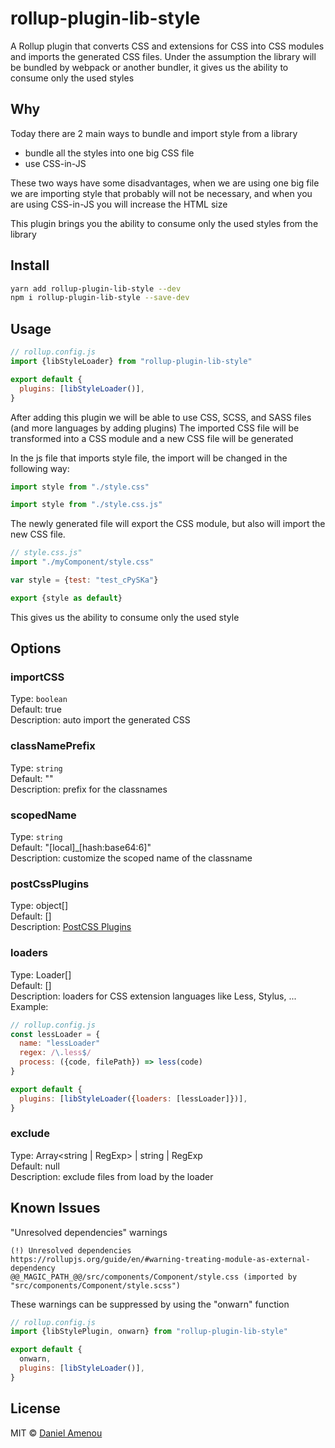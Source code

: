 # rollup-plugin-lib-style

A Rollup plugin that converts CSS and extensions for CSS into CSS modules and imports the generated CSS files.
Under the assumption the library will be bundled by webpack or another bundler, it gives us the ability to consume only the used styles

## Why

Today there are 2 main ways to bundle and import style from a library

- bundle all the styles into one big CSS file
- use CSS-in-JS

These two ways have some disadvantages, when we are using one big file we are importing style that probably will not be necessary, and when you are using CSS-in-JS you will increase the HTML size

This plugin brings you the ability to consume only the used styles from the library

## Install

```bash
yarn add rollup-plugin-lib-style --dev
npm i rollup-plugin-lib-style --save-dev
```

## Usage

```js
// rollup.config.js
import {libStyleLoader} from "rollup-plugin-lib-style"

export default {
  plugins: [libStyleLoader()],
}
```

After adding this plugin we will be able to use CSS, SCSS, and SASS files (and more languages by adding plugins)
The imported CSS file will be transformed into a CSS module and a new CSS file will be generated

In the js file that imports style file, the import will be changed in the following way:

```js
import style from "./style.css"
```

```js
import style from "./style.css.js"
```

The newly generated file will export the CSS module, but also will import the new CSS file.

```js
// style.css.js"
import "./myComponent/style.css"

var style = {test: "test_cPySKa"}

export {style as default}
```

This gives us the ability to consume only the used style

## Options

### importCSS
Type: `boolean`<br />
Default: true<br />
Description: auto import the generated CSS

### classNamePrefix

Type: `string`<br />
Default: ""<br />
Description: prefix for the classnames

### scopedName

Type: `string`<br />
Default: "[local]\_[hash:base64:6]"<br />
Description: customize the scoped name of the classname

### postCssPlugins

Type: object[]<br />
Default: []<br />
Description: [PostCSS Plugins](https://postcss.org/docs/postcss-plugins)

### loaders

Type: Loader[]<br />
Default: []<br />
Description: loaders for CSS extension languages like Less, Stylus, ...<br />
Example:

```js
// rollup.config.js
const lessLoader = {
  name: "lessLoader"
  regex: /\.less$/
  process: ({code, filePath}) => less(code)
}

export default {
  plugins: [libStyleLoader({loaders: [lessLoader]})],
}
```

### exclude
Type: Array<string | RegExp> | string | RegExp<br />
Default: null<br />
Description: exclude files from load by the loader


## Known Issues
"Unresolved dependencies" warnings
```
(!) Unresolved dependencies
https://rollupjs.org/guide/en/#warning-treating-module-as-external-dependency
@@_MAGIC_PATH_@@/src/components/Component/style.css (imported by "src/components/Component/style.scss")
```

These warnings can be suppressed by using the "onwarn" function
```js
// rollup.config.js
import {libStylePlugin, onwarn} from "rollup-plugin-lib-style"

export default {
  onwarn,
  plugins: [libStyleLoader()],
}
```

## License

MIT &copy; [Daniel Amenou](https://github.com/DanielAmenou)
